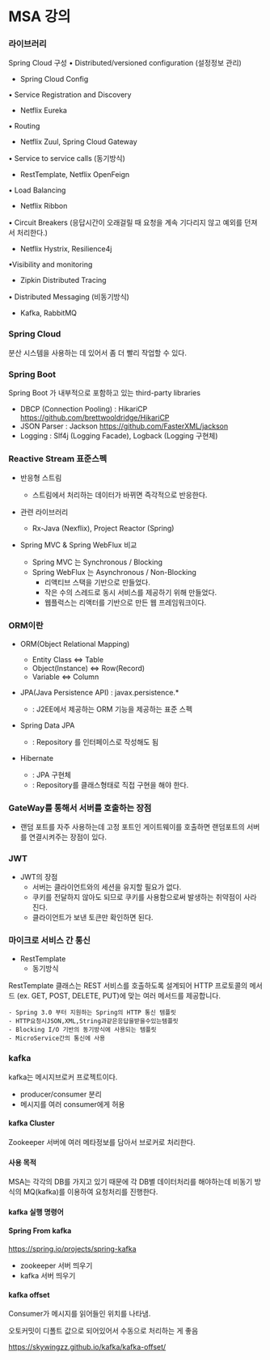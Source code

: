 # MSA 강의

### 라이브러리

Spring Cloud 구성 
• Distributed/versioned configuration  (설정정보 관리)
  - Spring Cloud Config

• Service Registration and Discovery 
  - Netflix Eureka

• Routing 
  - Netflix Zuul, Spring Cloud Gateway

• Service to service calls  (동기방식)
  - RestTemplate, Netflix OpenFeign

• Load Balancing 
  - Netflix Ribbon

• Circuit Breakers (응답시간이 오래걸릴 때 요청을 계속 기다리지 않고 예외를 던져서 처리한다.)
  - Netflix Hystrix, Resilience4j

•Visibility and monitoring 
  - Zipkin Distributed Tracing


 • Distributed Messaging (비동기방식)
  - Kafka, RabbitMQ


### Spring Cloud
분산 시스템을 사용하는 데 있어서 좀 더 빨리 작업할 수 있다.

### Spring Boot
Spring Boot 가 내부적으로 포함하고 있는 third-party libraries
- DBCP (Connection Pooling) : HikariCP   https://github.com/brettwooldridge/HikariCP
- JSON Parser : Jackson  https://github.com/FasterXML/jackson
- Logging : Slf4j (Logging Facade),  Logback (Logging 구현체)

### Reactive Stream 표준스펙
- 반응형 스트림
  - 스트림에서 처리하는 데이터가 바뀌면 즉각적으로 반응한다.
- 관련 라이브러리
  - Rx-Java (Nexflix), Project Reactor (Spring)

- Spring MVC & Spring WebFlux 비교
  - Spring MVC 는 Synchronous / Blocking
  - Spring WebFlux 는 Asynchronous / Non-Blocking
    - 리액티브 스택을 기반으로 만들었다.
    - 작은 수의 스레드로 동시 서비스를 제공하기 위해 만들었다.
    - 웹플럭스는 리액터를 기반으로 만든 웹 프레임워크이다.

### ORM이란
- ORM(Object Relational Mapping)
  - Entity Class  ⇔ Table
  - Object(Instance) ⇔ Row(Record)
  - Variable ⇔ Column

- JPA(Java Persistence API) : javax.persistence.*
  - : J2EE에서 제공하는 ORM 기능을 제공하는 표준 스펙
- Spring Data JPA
  - : Repository 를 인터페이스로 작성해도 됨
- Hibernate
  - : JPA 구현체
  - : Repository를 클래스형태로 직접 구현을 해야 한다.


### GateWay를 통해서 서버를 호출하는 장점
- 랜덤 포트를 자주 사용하는데 고정 포트인 게이트웨이를 호출하면 랜덤포트의 서버를 연결시켜주는 장점이 있다.

### JWT
- JWT의 장점
  - 서버는 클라이언트와의 세션을 유지할 필요가 없다.
  - 쿠키를 전달하지 않아도 되므로 쿠키를 사용함으로써 발생하는 취약점이 사라진다. 
  - 클라이언트가 보낸 토큰만 확인하면 된다.

### 마이크로 서비스 간 통신
  - RestTemplate
    - 동기방식

  RestTemplate 클래스는 REST 서비스를 호출하도록 설계되어 HTTP 프로토콜의 메서드 (ex. GET, POST, DELETE, PUT)에 맞는 여러 메서드를 제공합니다.

    - Spring 3.0 부터 지원하는 Spring의 HTTP 통신 템플릿
    - HTTP요청시JSON,XML,String과같은응답을받을수있는템플릿
    - Blocking I/O 기반의 동기방식에 사용되는 템플릿
    - MicroService간의 통신에 사용

### kafka
kafka는 메시지브로커 프로젝트이다.

- producer/consumer 분리
- 메시지를 여러 consumer에게 허용

#### kafka Cluster
Zookeeper 서버에 여러 메타정보를 담아서 브로커로 처리한다.

#### 사용 목적
MSA는 각각의 DB를 가지고 있기 때문에 각 DB별 데이터처리를 해야하는데 비동기 방식의 MQ(kafka)를 이용하여 요청처리를 진행한다.

#### kafka 실행 명령어

#### Spring From kafka 
https://spring.io/projects/spring-kafka

- zookeeper 서버 띄우기
- kafka 서버 띄우기

#### kafka offset
Consumer가 메시지를 읽어들인 위치를 나타냄.

오토커밋이 디폴트 값으로 되어있어서 수동으로 처리하는 게 좋음

https://skywingzz.github.io/kafka/kafka-offset/